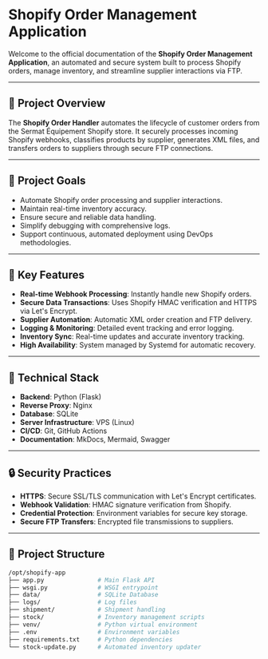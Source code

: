 # Shopify Order Management Application

Welcome to the official documentation of the **Shopify Order Management Application**, an automated and secure system built to process Shopify orders, manage inventory, and streamline supplier interactions via FTP.

---

## 🚀 Project Overview

The **Shopify Order Handler** automates the lifecycle of customer orders from the Sermat Équipement Shopify store. It securely processes incoming Shopify webhooks, classifies products by supplier, generates XML files, and transfers orders to suppliers through secure FTP connections.

---

## 🎯 Project Goals

- Automate Shopify order processing and supplier interactions.
- Maintain real-time inventory accuracy.
- Ensure secure and reliable data handling.
- Simplify debugging with comprehensive logs.
- Support continuous, automated deployment using DevOps methodologies.

---

## 📌 Key Features

- **Real-time Webhook Processing**: Instantly handle new Shopify orders.
- **Secure Data Transactions**: Uses Shopify HMAC verification and HTTPS via Let's Encrypt.
- **Supplier Automation**: Automatic XML order creation and FTP delivery.
- **Logging & Monitoring**: Detailed event tracking and error logging.
- **Inventory Sync**: Real-time updates and accurate inventory tracking.
- **High Availability**: System managed by Systemd for automatic recovery.

---

## 🔧 Technical Stack

- **Backend**: Python (Flask)
- **Reverse Proxy**: Nginx
- **Database**: SQLite
- **Server Infrastructure**: VPS (Linux)
- **CI/CD**: Git, GitHub Actions
- **Documentation**: MkDocs, Mermaid, Swagger

---

## 🔒 Security Practices

- **HTTPS**: Secure SSL/TLS communication with Let's Encrypt certificates.
- **Webhook Validation**: HMAC signature verification from Shopify.
- **Credential Protection**: Environment variables for secure key storage.
- **Secure FTP Transfers**: Encrypted file transmissions to suppliers.

---

## 📁 Project Structure

```bash
/opt/shopify-app
├── app.py               # Main Flask API
├── wsgi.py              # WSGI entrypoint
├── data/                # SQLite Database
├── logs/                # Log files
├── shipment/            # Shipment handling
├── stock/               # Inventory management scripts
├── venv/                # Python virtual environment
├── .env                 # Environment variables
├── requirements.txt     # Python dependencies
└── stock-update.py      # Automated inventory updater
